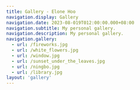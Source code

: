 ```yaml
---
title: Gallery - Elone Hoo
navigation.display: Gallery
navigation.date: 2023-08-019T012:00:00.000+08:00
navigation.subtitle: My personal gallery.
navigation.description: My personal gallery.
navigation.gallery:
  - url: /fireworks.jpg
  - url: /white_flowers.jpg
  - url: /window.jpg
  - url: /sunset_under_the_leaves.jpg
  - url: /ningbo.jpg
  - url: /library.jpg
layout: 'gallery'
---
```

